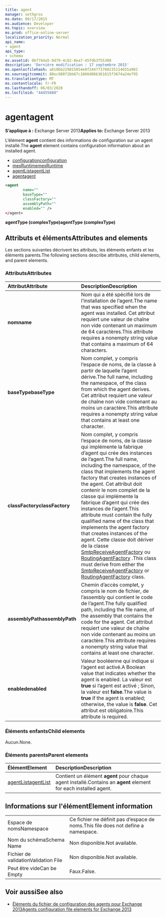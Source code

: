 ```yaml
---
title: agent
manager: sethgros
ms.date: 09/17/2015
ms.audience: Developer
ms.topic: overview
ms.prod: office-online-server
localization_priority: Normal
api_name:
- agent
api_type:
- schema
ms.assetid: 0bf744a5-9d79-4c82-8ea7-45fdb3f55300
description: 'Dernière modification : 17 septembre 2015'
ms.openlocfilehash: a810bb229015054e0f244773760235114655a982
ms.sourcegitcommit: 88ec988f2bb67c1866d06b361615f3674a24e795
ms.translationtype: MT
ms.contentlocale: fr-FR
ms.lasthandoff: 06/03/2020
ms.locfileid: "44455680"
---
```

# <a name="agent"></a><span data-ttu-id="a2c30-103">agent</span><span class="sxs-lookup"><span data-stu-id="a2c30-103">agent</span></span>
  
<span data-ttu-id="a2c30-104">**S’applique à :** Exchange Server 2013</span><span class="sxs-lookup"><span data-stu-id="a2c30-104">**Applies to:** Exchange Server 2013</span></span>
  
<span data-ttu-id="a2c30-105">L’élément **agent** contient des informations de configuration sur un agent installé.</span><span class="sxs-lookup"><span data-stu-id="a2c30-105">The **agent** element contains configuration information about an installed agent.</span></span> 
  
- [<span data-ttu-id="a2c30-106">configuration</span><span class="sxs-lookup"><span data-stu-id="a2c30-106">configuration</span></span>](configuration.md) 
- [<span data-ttu-id="a2c30-107">mexRuntime</span><span class="sxs-lookup"><span data-stu-id="a2c30-107">mexRuntime</span></span>](mexruntime.md)
- [<span data-ttu-id="a2c30-108">agentList</span><span class="sxs-lookup"><span data-stu-id="a2c30-108">agentList</span></span>](agentlist.md)
- [<span data-ttu-id="a2c30-109">agent</span><span class="sxs-lookup"><span data-stu-id="a2c30-109">agent</span></span>](agent.md)
  
```XML
<agent
        name=""
        baseType=""
        classFactory=""
        assemblyPath=""
        enabled="" />
</agent>
```

<span data-ttu-id="a2c30-110">**agentType (complexType)**</span><span class="sxs-lookup"><span data-stu-id="a2c30-110">**agentType (complexType)**</span></span>

## <a name="attributes-and-elements"></a><span data-ttu-id="a2c30-111">Attributs et éléments</span><span class="sxs-lookup"><span data-stu-id="a2c30-111">Attributes and elements</span></span>

<span data-ttu-id="a2c30-112">Les sections suivantes décrivent les attributs, les éléments enfants et les éléments parents.</span><span class="sxs-lookup"><span data-stu-id="a2c30-112">The following sections describe attributes, child elements, and parent elements.</span></span>
  
### <a name="attributes"></a><span data-ttu-id="a2c30-113">Attributs</span><span class="sxs-lookup"><span data-stu-id="a2c30-113">Attributes</span></span>

|<span data-ttu-id="a2c30-114">**Attribut**</span><span class="sxs-lookup"><span data-stu-id="a2c30-114">**Attribute**</span></span>|<span data-ttu-id="a2c30-115">**Description**</span><span class="sxs-lookup"><span data-stu-id="a2c30-115">**Description**</span></span>|
|:-----|:-----|
|<span data-ttu-id="a2c30-116">**nom**</span><span class="sxs-lookup"><span data-stu-id="a2c30-116">**name**</span></span> <br/> |<span data-ttu-id="a2c30-117">Nom qui a été spécifié lors de l’installation de l’agent.</span><span class="sxs-lookup"><span data-stu-id="a2c30-117">The name that was specified when the agent was installed.</span></span> <span data-ttu-id="a2c30-118">Cet attribut requiert une valeur de chaîne non vide contenant un maximum de 64 caractères.</span><span class="sxs-lookup"><span data-stu-id="a2c30-118">This attribute requires a nonempty string value that contains a maximum of 64 characters.</span></span>  <br/> |
|<span data-ttu-id="a2c30-119">**baseType**</span><span class="sxs-lookup"><span data-stu-id="a2c30-119">**baseType**</span></span> <br/> |<span data-ttu-id="a2c30-120">Nom complet, y compris l’espace de noms, de la classe à partir de laquelle l’agent dérive.</span><span class="sxs-lookup"><span data-stu-id="a2c30-120">The full name, including the namespace, of the class from which the agent derives.</span></span> <span data-ttu-id="a2c30-121">Cet attribut requiert une valeur de chaîne non vide contenant au moins un caractère.</span><span class="sxs-lookup"><span data-stu-id="a2c30-121">This attribute requires a nonempty string value that contains at least one character.</span></span>  <br/> |
|<span data-ttu-id="a2c30-122">**classFactory**</span><span class="sxs-lookup"><span data-stu-id="a2c30-122">**classFactory**</span></span> <br/> |<span data-ttu-id="a2c30-123">Nom complet, y compris l’espace de noms, de la classe qui implémente la fabrique d’agent qui crée des instances de l’agent.</span><span class="sxs-lookup"><span data-stu-id="a2c30-123">The full name, including the namespace, of the class that implements the agent factory that creates instances of the agent.</span></span> <span data-ttu-id="a2c30-124">Cet attribut doit contenir le nom complet de la classe qui implémente la fabrique d’agent qui crée des instances de l’agent.</span><span class="sxs-lookup"><span data-stu-id="a2c30-124">This attribute must contain the fully qualified name of the class that implements the agent factory that creates instances of the agent.</span></span> <span data-ttu-id="a2c30-125">Cette classe doit dériver de la classe [SmtpReceiveAgentFactory](https://msdn.microsoft.com/library/Microsoft.Exchange.Data.Transport.Smtp.SmtpReceiveAgentFactory.aspx) ou [RoutingAgentFactory](https://msdn.microsoft.com/library/Microsoft.Exchange.Data.Transport.Routing.RoutingAgentFactory.aspx) .</span><span class="sxs-lookup"><span data-stu-id="a2c30-125">This class must derive from either the [SmtpReceiveAgentFactory](https://msdn.microsoft.com/library/Microsoft.Exchange.Data.Transport.Smtp.SmtpReceiveAgentFactory.aspx) or [RoutingAgentFactory](https://msdn.microsoft.com/library/Microsoft.Exchange.Data.Transport.Routing.RoutingAgentFactory.aspx) class.</span></span>  <br/> |
|<span data-ttu-id="a2c30-126">**assemblyPath**</span><span class="sxs-lookup"><span data-stu-id="a2c30-126">**assemblyPath**</span></span> <br/> |<span data-ttu-id="a2c30-127">Chemin d’accès complet, y compris le nom de fichier, de l’assembly qui contient le code de l’agent.</span><span class="sxs-lookup"><span data-stu-id="a2c30-127">The fully qualified path, including the file name, of the assembly that contains the code for the agent.</span></span> <span data-ttu-id="a2c30-128">Cet attribut requiert une valeur de chaîne non vide contenant au moins un caractère.</span><span class="sxs-lookup"><span data-stu-id="a2c30-128">This attribute requires a nonempty string value that contains at least one character.</span></span>  <br/> |
|<span data-ttu-id="a2c30-129">**enabled**</span><span class="sxs-lookup"><span data-stu-id="a2c30-129">**enabled**</span></span> <br/> |<span data-ttu-id="a2c30-130">Valeur booléenne qui indique si l’agent est activé.</span><span class="sxs-lookup"><span data-stu-id="a2c30-130">A Boolean value that indicates whether the agent is enabled.</span></span> <span data-ttu-id="a2c30-131">La valeur est **true** si l’agent est activé ; Sinon, la valeur est **false**.</span><span class="sxs-lookup"><span data-stu-id="a2c30-131">The value is **true** if the agent is enabled; otherwise, the value is **false**.</span></span> <span data-ttu-id="a2c30-132">Cet attribut est obligatoire.</span><span class="sxs-lookup"><span data-stu-id="a2c30-132">This attribute is required.</span></span>  <br/> |
   
### <a name="child-elements"></a><span data-ttu-id="a2c30-133">Éléments enfants</span><span class="sxs-lookup"><span data-stu-id="a2c30-133">Child elements</span></span>

<span data-ttu-id="a2c30-134">Aucun.</span><span class="sxs-lookup"><span data-stu-id="a2c30-134">None.</span></span>
  
### <a name="parent-elements"></a><span data-ttu-id="a2c30-135">Éléments parents</span><span class="sxs-lookup"><span data-stu-id="a2c30-135">Parent elements</span></span>

|<span data-ttu-id="a2c30-136">**Élément**</span><span class="sxs-lookup"><span data-stu-id="a2c30-136">**Element**</span></span>|<span data-ttu-id="a2c30-137">**Description**</span><span class="sxs-lookup"><span data-stu-id="a2c30-137">**Description**</span></span>|
|:-----|:-----|
|[<span data-ttu-id="a2c30-138">agentList</span><span class="sxs-lookup"><span data-stu-id="a2c30-138">agentList</span></span>](agentlist.md) <br/> |<span data-ttu-id="a2c30-139">Contient un élément **agent** pour chaque agent installé.</span><span class="sxs-lookup"><span data-stu-id="a2c30-139">Contains an **agent** element for each installed agent.</span></span>  <br/> |
   
## <a name="element-information"></a><span data-ttu-id="a2c30-140">Informations sur l'élément</span><span class="sxs-lookup"><span data-stu-id="a2c30-140">Element information</span></span>

|||
|:-----|:-----|
|<span data-ttu-id="a2c30-141">Espace de noms</span><span class="sxs-lookup"><span data-stu-id="a2c30-141">Namespace</span></span>  <br/> |<span data-ttu-id="a2c30-142">Ce fichier ne définit pas d’espace de noms.</span><span class="sxs-lookup"><span data-stu-id="a2c30-142">This file does not define a namespace.</span></span>  <br/> |
|<span data-ttu-id="a2c30-143">Nom du schéma</span><span class="sxs-lookup"><span data-stu-id="a2c30-143">Schema Name</span></span>  <br/> |<span data-ttu-id="a2c30-144">Non disponible.</span><span class="sxs-lookup"><span data-stu-id="a2c30-144">Not available.</span></span>  <br/> |
|<span data-ttu-id="a2c30-145">Fichier de validation</span><span class="sxs-lookup"><span data-stu-id="a2c30-145">Validation File</span></span>  <br/> |<span data-ttu-id="a2c30-146">Non disponible.</span><span class="sxs-lookup"><span data-stu-id="a2c30-146">Not available.</span></span>  <br/> |
|<span data-ttu-id="a2c30-147">Peut être vide</span><span class="sxs-lookup"><span data-stu-id="a2c30-147">Can be Empty</span></span>  <br/> |<span data-ttu-id="a2c30-148">Faux.</span><span class="sxs-lookup"><span data-stu-id="a2c30-148">False.</span></span>  <br/> |
   
## <a name="see-also"></a><span data-ttu-id="a2c30-149">Voir aussi</span><span class="sxs-lookup"><span data-stu-id="a2c30-149">See also</span></span>

- [<span data-ttu-id="a2c30-150">Éléments du fichier de configuration des agents pour Exchange 2013</span><span class="sxs-lookup"><span data-stu-id="a2c30-150">Agents configuration file elements for Exchange 2013</span></span>](agents-configuration-file-elements-for-exchange-2013.md)

